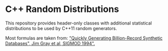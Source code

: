 # C++ Random Distributions

This repository provides header-only classes with additional statistical distributions to be used by C++11 random generators.

Most formulas are taken from: ["Quickly Generating Billion-Record Synthetic Databases", Jim Gray et al, SIGMOD 1994".](https://dl.acm.org/doi/10.1145/191843.191886)
